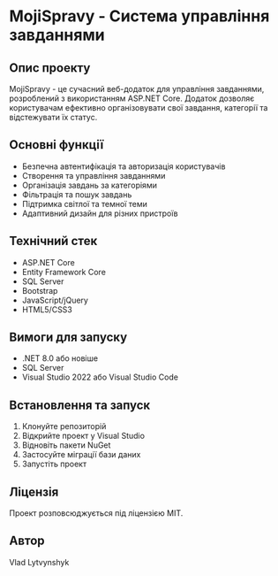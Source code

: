 # MojiSpravy - Система управління завданнями

## Опис проекту
MojiSpravy - це сучасний веб-додаток для управління завданнями, розроблений з використанням ASP.NET Core. Додаток дозволяє користувачам ефективно організовувати свої завдання, категорії та відстежувати їх статус.

## Основні функції
- Безпечна автентифікація та авторизація користувачів
- Створення та управління завданнями
- Організація завдань за категоріями
- Фільтрація та пошук завдань
- Підтримка світлої та темної теми
- Адаптивний дизайн для різних пристроїв

## Технічний стек
- ASP.NET Core
- Entity Framework Core
- SQL Server
- Bootstrap
- JavaScript/jQuery
- HTML5/CSS3

## Вимоги для запуску
- .NET 8.0 або новіше
- SQL Server
- Visual Studio 2022 або Visual Studio Code

## Встановлення та запуск
1. Клонуйте репозиторій
2. Відкрийте проект у Visual Studio
3. Відновіть пакети NuGet
4. Застосуйте міграції бази даних
5. Запустіть проект

## Ліцензія
Проект розповсюджується під ліцензією MIT.

## Автор
Vlad Lytvynshyk